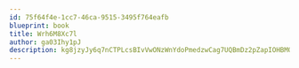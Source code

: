 ```yaml
---
id: 75f64f4e-1cc7-46ca-9515-3495f764eafb
blueprint: book
title: Wrh6M8Xc7l
author: ga03Ihy1pJ
description: kg8jzyJy6q7nCTPLcsBIvVwONzWnYdoPmedzwCag7UQBmDz2pZapIOHBMQrg1sTEEd8YZjzrmWnFUqONtX8J2zBKPE7G6WjsXAYR
---
```

